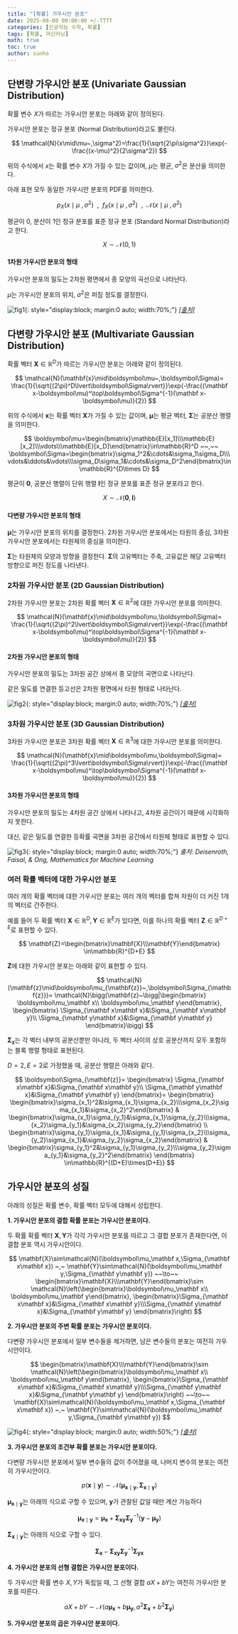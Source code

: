 ```yaml
---
title: "[확률] 가우시안 분포"
date: 2025-08-08 00:00:00 +/-TTTT
categories: [인공지능 수학, 확률]
tags: [확률, 머신러닝]
math: true
toc: true
author: sunho
---
```


## 단변량 가우시안 분포 (Univariate Gaussian Distribution)

확률 변수 $X$가 따르는 가우시안 분포는 아래와 같이 정의된다.

가우시안 분포는 정규 분포 (Normal Distribution)라고도 불린다.

$$
\mathcal{N}(x\mid\mu~,\sigma^2)=\frac{1}{\sqrt{2\pi\sigma^2}}\exp(-\frac{(x-\mu)^2}{2\sigma^2})
$$

위의 수식에서 $x$는 확률 변수 $X$가 가질 수 있는 값이며, $\mu$는 평균, $\sigma^2$은 분산을 의미한다.

아래 표현 모두 동일한 가우시안 분포의 PDF를 의미한다.

$$
p_X(x\mid\mu~,\sigma^2)~~,~~f_X(x\mid\mu~,\sigma^2)~~,~~\mathcal{N}(x\mid\mu~,\sigma^2)
$$

평균이 $0$, 분산이 $1$인 정규 분포를 표준 정규 분포 (Standard Normal Distribution)라고 한다.

$$X\sim\mathcal{N}(0,1)$$

#### 1차원 가우시안 분포의 형태

가우시안 분포의 밀도는 2차원 평면에서 종 모양의 곡선으로 나타난다.

$\mu$는 가우시안 분포의 위치, $\sigma^2$은 퍼짐 정도를 결정한다.

![fig1](mlm/p8-1.png){: style="display:block; margin:0 auto; width:70%;"}
_[[출처]](https://www.math.net/gaussian-distribution)_

## 다변량 가우시안 분포 (Multivariate Gaussian Distribution)

확률 벡터 $\mathbf{X}\in\mathbb{R}^D$가 따르는 가우시안 분포는 아래와 같이 정의된다.

$$
\mathcal{N}(\mathbf{x}\mid\boldsymbol\mu~,\boldsymbol\Sigma)=
\frac{1}{\sqrt{(2\pi)^D\lvert\boldsymbol\Sigma\rvert}}\exp(-\frac{(\mathbf x-\boldsymbol\mu)^\top\boldsymbol\Sigma^{-1}(\mathbf x-\boldsymbol\mu)}{2})
$$

위의 수식에서 $\mathbf{x}$는 확률 벡터 $\mathbf{X}$가 가질 수 있는 값이며,  $\boldsymbol\mu$는 평균 벡터, $\boldsymbol\Sigma$는 공분산 행렬을 의미한다.

$$
\boldsymbol\mu=\begin{bmatrix}\mathbb{E}[x_1]\\\mathbb{E}[x_2]\\\vdots\\\mathbb{E}[x_D]\end{bmatrix}\in\mathbb{R}^D
~~,~~
\boldsymbol\Sigma=\begin{bmatrix}\sigma_1^2&\cdots&\sigma_1\sigma_D\\\vdots&\ddots&\vdots\\\sigma_D\sigma_1&\cdots&\sigma_D^2\end{bmatrix}\in\mathbb{R}^{D\times D}
$$

평균이 $\mathbf0$, 공분산 행렬이 단위 행렬 $\mathbf{I}$인 정규 분포를 표준 정규 분포라고 한다.

$$X\sim\mathcal{N}(\mathbf0,\mathbf{I})$$

#### 다변량 가우시안 분포의 형태

$\boldsymbol\mu$는 가우시안 분포의 위치를 결정한다.
2차원 가우시안 분포에서는 타원의 중심, 3차원 가우시안 분포에서는 타원체의 중심을 의미한다.

$\boldsymbol\Sigma$는 타원체의 모양과 방향을 결정한다. $\boldsymbol\Sigma$의 고유벡터는 주축, 고유값은 해당 고유벡터 방향으로 퍼진 정도를 나타낸다.

### 2차원 가우시안 분포 (2D Gaussian Distribution)

2차원 가우시안 분포는 2차원 확률 벡터 $\mathbf{X}\in\mathbb{R}^2$에 대한 가우시안 분포를 의미한다.

$$
\mathcal{N}(\mathbf{x}\mid\boldsymbol\mu,\boldsymbol\Sigma)=
\frac{1}{\sqrt{(2\pi)^2\lvert\boldsymbol\Sigma\rvert}}\exp(-\frac{(\mathbf x-\boldsymbol\mu)^\top\boldsymbol\Sigma^{-1}(\mathbf x-\boldsymbol\mu)}{2})
$$

#### 2차원 가우시안 분포의 형태

가우시안 분포의 밀도는 3차원 공간 상에서 종 모양의 곡면으로 나타난다.

같은 밀도를 연결한 등고선은 2차원 평면에서 타원 형태로 나타난다.

![fig2](mlm/p8-2.png){: style="display:block; margin:0 auto; width:70%;"}
_[[출처]](https://vzahorui.net/regression/gaussian-process/)_

### 3차원 가우시안 분포 (3D Gaussian Distribution)

3차원 가우시안 분포은 3차원 확률 벡터 $\mathbf{X}\in\mathbb{R}^3$에 대한 가우시안 분포를 의미한다.

$$
\mathcal{N}(\mathbf{x}\mid\boldsymbol\mu,\boldsymbol\Sigma)=
\frac{1}{\sqrt{(2\pi)^3\lvert\boldsymbol\Sigma\rvert}}\exp(-\frac{(\mathbf x-\boldsymbol\mu)^\top\boldsymbol\Sigma^{-1}(\mathbf x-\boldsymbol\mu)}{2})
$$

#### 3차원 가우시안 분포의 형태

가우시안 분포의 밀도는 4차원 공간 상에서 나타나고, 4차원 공간이기 때문에 시각화하지 못한다.

대신, 같은 밀도를 연결한 등확률 곡면을 3차원 공간에서 타원체 형태로 표현할 수 있다.

![fig3](mlm/p8-3.png){: style="display:block; margin:0 auto; width:70%;"}
_출처: Deisenroth, Faisal, & Ong, <i>Mathematics for Machine Learning</i>_

### 여러 확률 벡터에 대한 가우시안 분포

여러 개의 확률 벡터에 대한 가우시안 분포는 여러 개의 벡터를 합쳐 차원이 더 커진 1개의 벡터로 간주한다.

예를 들어 두 확률 벡터 $\mathbf{X}\in\mathbb{R}^{D},\mathbf{Y}\in\mathbb{R}^{E}$가 있다면, 이를 하나의 확률 벡터 $\mathbf{Z}\in\mathbb{R}^{D+E}$로 표현할 수 있다.

$$
\mathbf{Z}=\begin{bmatrix}\mathbf{X}\\\mathbf{Y}\end{bmatrix}
\in\mathbb{R}^{D+E}
$$

$\mathbf{Z}$에 대한 가우시안 분포는 아래와 같이 표현할 수 있다.

$$
\mathcal{N}(\mathbf{z}\mid\boldsymbol\mu_{\mathbf{z}}~,\boldsymbol\Sigma_{\mathbf{z}})=
\mathcal{N}\bigg(\mathbf{z}~\bigg|\begin{bmatrix}
\boldsymbol\mu_\mathbf x\\ \boldsymbol\mu_\mathbf y\end{bmatrix},
\begin{bmatrix}
\Sigma_{\mathbf x\mathbf x}&\Sigma_{\mathbf x\mathbf y}\\
\Sigma_{\mathbf y\mathbf x}&\Sigma_{\mathbf y\mathbf y}
\end{bmatrix}\bigg)
$$

$\boldsymbol\Sigma_\mathbf{z}$는 각 벡터 내부의 공분산뿐만 아니라, 두 벡터 사이의 상호 공분산까지 모두 포함하는 블록 행렬 형태로 표현된다.

$D=2,E=2$로 가정했을 때, 공분산 행렬은 아래와 같다.

$$
\boldsymbol\Sigma_{\mathbf{z}}=
\begin{bmatrix}
\Sigma_{\mathbf x\mathbf x}&\Sigma_{\mathbf x\mathbf y}\\
\Sigma_{\mathbf y\mathbf x}&\Sigma_{\mathbf y\mathbf y}
\end{bmatrix}=
\begin{bmatrix}
\begin{bmatrix}\sigma_{x_1}^2&\sigma_{x_1}\sigma_{x_2}\\\sigma_{x_2}\sigma_{x_1}&\sigma_{x_2}^2\end{bmatrix}
&
\begin{bmatrix}\sigma_{x_1}\sigma_{y_1}&\sigma_{x_1}\sigma_{y_2}\\\sigma_{x_2}\sigma_{y_1}&\sigma_{x_2}\sigma_{y_2}\end{bmatrix}
\\
\begin{bmatrix}\sigma_{y_1}\sigma_{x_1}&\sigma_{y_1}\sigma_{x_2}\\\sigma_{y_2}\sigma_{x_1}&\sigma_{y_2}\sigma_{x_2}\end{bmatrix}
&
\begin{bmatrix}\sigma_{y_1}^2&\sigma_{y_1}\sigma_{y_2}\\\sigma_{y_2}\sigma_{y_1}&\sigma_{y_2}^2\end{bmatrix}
\end{bmatrix}
\in\mathbb{R}^{(D+E)\times(D+E)}
$$

## 가우시안 분포의 성질

아래의 성질은 확률 변수, 확률 벡터 모두에 대해서 성립한다.

**1. 가우시안 분포의 결합 확률 분포는 가우시안 분포이다.**

두 확률 확률 벡터 $\mathbf X, \mathbf Y$가 각각 가우시안 분포를 따르고 그 결합 분포가 존재한다면, 이 결합 분포 역시 가우시안이다.

$$
\mathbf{X}\sim\mathcal{N}(\boldsymbol\mu_\mathbf x,\Sigma_{\mathbf x\mathbf x})
~,~
\mathbf{Y}\sim\mathcal{N}(\boldsymbol\mu_\mathbf y,\Sigma_{\mathbf y\mathbf y})
~~\to~~
\begin{bmatrix}\mathbf{X}\\\mathbf{Y}\end{bmatrix}\sim
\mathcal{N}\left(\begin{bmatrix}\boldsymbol\mu_\mathbf x\\ \boldsymbol\mu_\mathbf y\end{bmatrix},
\begin{bmatrix}\Sigma_{\mathbf x\mathbf x}&\Sigma_{\mathbf x\mathbf y}\\\Sigma_{\mathbf y\mathbf x}&\Sigma_{\mathbf y\mathbf y}
\end{bmatrix}\right)
$$

**2. 가우시안 분포의 주변 확률 분포는 가우시안 분포이다.**

다변량 가우시안 분포에서 일부 변수들을 제거하면, 남은 변수들의 분포는 여전히 가우시안이다.

$$
\begin{bmatrix}\mathbf{X}\\\mathbf{Y}\end{bmatrix}\sim
\mathcal{N}\left(\begin{bmatrix}\boldsymbol\mu_\mathbf x\\ \boldsymbol\mu_\mathbf y\end{bmatrix},
\begin{bmatrix}\Sigma_{\mathbf x\mathbf x}&\Sigma_{\mathbf x\mathbf y}\\\Sigma_{\mathbf y\mathbf x}&\Sigma_{\mathbf y\mathbf y}
\end{bmatrix}\right)
~~\to~~
\mathbf{X}\sim\mathcal{N}(\boldsymbol\mu_\mathbf x,\Sigma_{\mathbf x\mathbf x})
~,~
\mathbf{Y}\sim\mathcal{N}(\boldsymbol\mu_\mathbf y,\Sigma_{\mathbf y\mathbf y})
$$

![fig4](mlm/p8-4.png){: style="display:block; margin:0 auto; width:50%;"}
_[[출처]](https://motion.cs.illinois.edu/RoboticSystems/Probability.html)_

**3. 가우시안 분포의 조건부 확률 분포는 가우시안 분포이다.**

다변량 가우시안 분포에서 일부 변수들의 값이 주어졌을 때, 나머지 변수의 분포는 여전히 가우시안이다.
    
$$
p(\mathbf x\mid\mathbf y)\sim\mathcal{N}(\boldsymbol\mu_{\mathbf x\mid\mathbf y},\boldsymbol\Sigma_{\mathbf x\mid\mathbf y})
$$

$\boldsymbol\mu_{\mathbf x\mid\mathbf y}$는 아래의 식으로 구할 수 있으며, $\mathbf y$가 관찰된 값일 때만 계산 가능하다

$$
\boldsymbol\mu_{\mathbf x\mid\mathbf y}=\boldsymbol\mu_{\mathbf x}
+\boldsymbol\Sigma_{\mathbf x\mathbf y}
\boldsymbol\Sigma_{\mathbf y}^{-1}
(\mathbf y-\boldsymbol\mu_{\mathbf y})
$$

$\boldsymbol\Sigma_{\mathbf x\mid\mathbf y}$는 아래의 식으로 구할 수 있다.

$$
\boldsymbol\Sigma_{\mathbf x}
-\boldsymbol\Sigma_{\mathbf x\mathbf y}
\boldsymbol\Sigma_{\mathbf y}^{-1}
\boldsymbol\Sigma_{\mathbf y\mathbf x}
$$

**4. 가우시안 분포의 선형 결합은 가우시안 분포이다.**

두 가우시안 확률 변수 $X, Y$가 독립일 때, 그 선형 결합 $aX+bY$는 여전히 가우시안 분포를 따른다.
    
$$
aX+bY\sim
\mathcal{N}(a\boldsymbol\mu_\mathbf x+b\boldsymbol\mu_\mathbf y,a^2\boldsymbol\Sigma_\mathbf x+b^2\boldsymbol\Sigma_\mathbf y)
$$
    
**5. 가우시안 분포의 곱은 가우시안 분포이다.**
